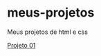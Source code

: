 # meus-projetos
 Meus projetos de html e css
 

 <a href="https://maki2603.github.io/meus-projetos/projeto-01/index.html">Projeto 01</a>